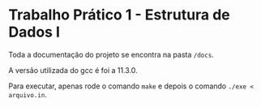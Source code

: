 # Trabalho Prático 1 - Estrutura de Dados I

Toda a documentação do projeto se encontra na pasta `/docs`.

A versão utilizada do gcc é foi a 11.3.0.

Para executar, apenas rode o comando `make` e depois o comando `./exe < arquivo.in`.